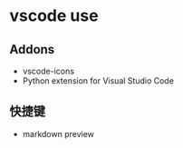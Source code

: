 # vscode use

## Addons
- vscode-icons
- Python extension for Visual Studio Code

## 快捷键
- markdown preview


